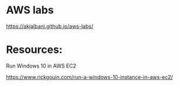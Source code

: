 # AWS labs

https://akjalbani.github.io/aws-labs/





# Resources:

Run Windows 10 in AWS EC2

https://www.rickgouin.com/run-a-windows-10-instance-in-aws-ec2/
